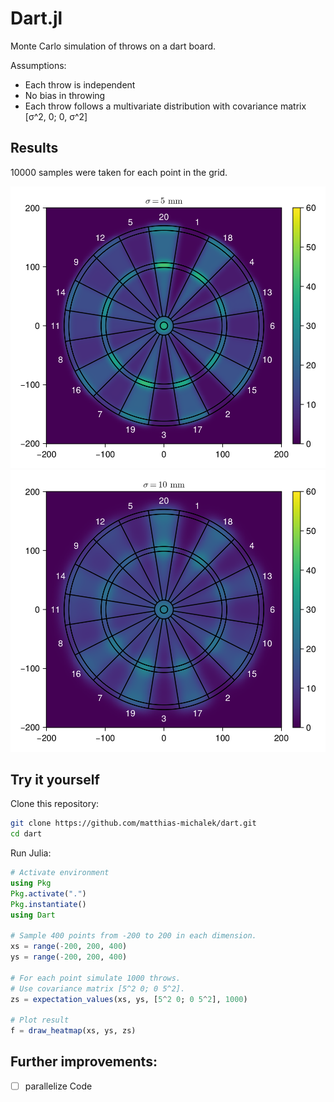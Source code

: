 # Dart.jl

Monte Carlo simulation of throws on a dart board.

Assumptions:

- Each throw is independent
- No bias in throwing
- Each throw follows a multivariate distribution with covariance matrix
  [σ^2, 0; 0, σ^2]

## Results

10000 samples were taken for each point in the grid.

![](./images/5mm.png)
![](./images/10mm.png)

## Try it yourself

Clone this repository:

```sh
git clone https://github.com/matthias-michalek/dart.git
cd dart
```

Run Julia:

```julia
# Activate environment
using Pkg
Pkg.activate(".")
Pkg.instantiate()
using Dart

# Sample 400 points from -200 to 200 in each dimension.
xs = range(-200, 200, 400)
ys = range(-200, 200, 400)

# For each point simulate 1000 throws.
# Use covariance matrix [5^2 0; 0 5^2].
zs = expectation_values(xs, ys, [5^2 0; 0 5^2], 1000)

# Plot result
f = draw_heatmap(xs, ys, zs)
```

## Further improvements:

- [ ] parallelize Code

